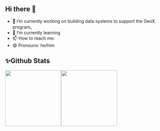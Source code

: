 ## Hi there 👋

- 🔭  I’m currently working on building data systems to support the GeoX program。
- 🌱  I’m currently learning
- 📫  How to reach me:
- 😄  Pronouns: he/him

## ✨Github Stats
<img align="" height="180px" src="https://github-readme-stats.vercel.app/api?username=whigg&show_icons=true&count_private=true&include_all_commits=true&hide_title=true&line_height=21&bg_color=0,EC6C6C,FFD479,FFFC79,73FA79&theme=graywhite&locale=cn"/><img align="" height="180px" src="https://替换你的domains/api/top-langs/?username=whigg&hide_title=true&hide_border=true&layout=compact&bg_color=0,73FA79,73FDFF,D783FF&theme=graywhite&locale=cn"/>
